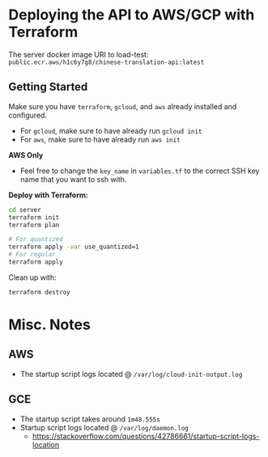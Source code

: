 # Deploying the API to AWS/GCP with Terraform

The server docker image URI to load-test: `public.ecr.aws/h1c6y7g8/chinese-translation-api:latest`

## Getting Started

Make sure you have `terraform`, `gcloud`, and `aws` already installed and configured.

- For `gcloud`, make sure to have already run `gcloud init`
- For `aws`, make sure to have already run `aws init`

**AWS Only**

- Feel free to change the `key_name` in `variables.tf` to the correct SSH key name that you want to ssh with.

**Deploy with Terraform:**

```bash
cd server
terraform init
terraform plan

# For quantized
terraform apply -var use_quantized=1
# For regular
terraform apply
```

Clean up with:

```bash
terraform destroy
```

# Misc. Notes

## AWS

- The startup script logs located @ `/var/log/cloud-init-output.log`

## GCE

- The startup script takes around `1m48.555s`
- Startup script logs located @ `/var/log/daemon.log`
  - https://stackoverflow.com/questions/42786661/startup-script-logs-location
